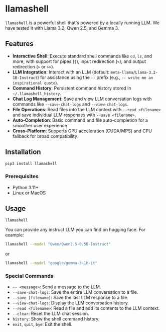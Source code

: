 # llamashell
 `llamashell` is a powerful shell that's powered by a locally running LLM. We have tested it with Llama 3.2, Qwen 2.5, and Gemma 3.

## Features

- **Interactive Shell**: Execute standard shell commands like `cd`, `ls`, and more, with support for pipes (`|`), input redirection (`<`), and output redirection (`>` or `>>`).
- **LLM Integration**: Interact with an LLM (default: `meta-llama/Llama-3.2-1B-Instruct`) for assistance using the `--` prefix (e.g., `-- write me an inspirational quote`).
- **Command History**: Persistent command history stored in `~/.llamashell_history`.
- **Chat Log Management**: Save and view LLM conversation logs with commands like `--save-chat-logs` and `--view-chat-logs`.
- **File Operations**: Read files into the LLM context with `--read <filename>` and save individual LLM responses with `--save <filename>`.
- **Auto-Completion**: Basic command and file auto-completion for a smoother user experience.
- **Cross-Platform**: Supports GPU acceleration (CUDA/MPS) and CPU fallback for broad compatibility.

## Installation

```bash
pip3 install llamashell
```

### Prerequisites
- Python 3.11+
- Linux or MacOS

## Usage

```bash
llamashell
```

You can provide any instruct LLM you can find on hugging face. For example:

```bash
llamashell --model "Qwen/Qwen2.5-0.5B-Instruct"
```

or

```bash
llamashell --model "google/gemma-3-1b-it"
```

### Special Commands

- `-- <message>`: Send a message to the LLM.
- `--save-chat-logs`: Save the entire LLM conversation to a file.
- `--save [filename]`: Save the last LLM response to a file.
- `--view-chat-logs`: Display the LLM conversation history.
- `--read <filename>`: Read a file and add its contents to the LLM context.
- `--clear`: Reset the LLM chat session.
- `history`: Show the shell command history.
- `exit`, `quit`, `bye`: Exit the shell.
